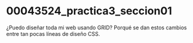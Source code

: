 # 00043524_practica3_seccion01

¿Puedo diseñar toda mi web usando GRID? Porqué se 
dan estos cambios entre tan pocas líneas de diseño CSS.